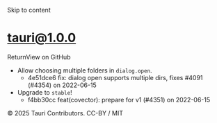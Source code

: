 Skip to content
# tauri@1.0.0
ReturnView on GitHub
  * Allow choosing multiple folders in `dialog.open`. 
    * 4e51dce6 fix: dialog open supports multiple dirs, fixes #4091 (#4354) on 2022-06-15
  * Upgrade to `stable`! 
    * f4bb30cc feat(covector): prepare for v1 (#4351) on 2022-06-15


© 2025 Tauri Contributors. CC-BY / MIT
